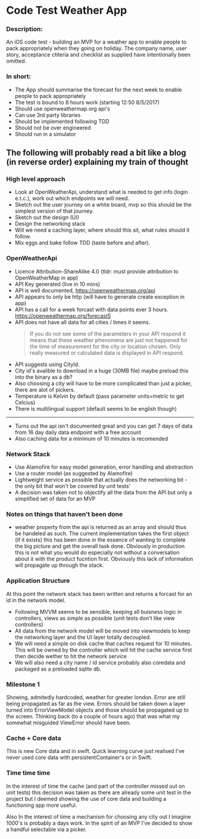 
# Code Test Weather App
### Description:  
An iOS code test - building an MVP for a weather app to enable people to pack appropriately when they going on holiday.  The company name, user story, acceptance ctiteria and checklist as supplied have intentionally been omitted.

### In short: 

* The App should summarise the forecast for the next week to enable people to pack appropriately
* The test is bound to 8 hours work (starting 12:50 8/5/2017)
* Should use openweathermap.org api's
* Can use 3rd party libraries
* Should be implemented following TDD
* Should not be over engineered
* Should run in a simulator


## The following will probably read a bit like a blog (in reverse order) explaining my train of thought

### High level approach

* Look at OpenWeatherApi, understand what is needed to get info (login e.t.c.), work out which endpoints we will need.
* Sketch out the user journey on a white board, mvp so this should be the simplest version of that journey.
* Sketch out the design (UI) 
* Design the networking stack
* Will we need a caching layer, where should this sit, what rules should it follow.
* Mix eggs and bake follow TDD (taste before and after).

### OpenWeatherApi

* Licence Attribution-ShareAlike 4.0 (tldr: must provide attribution to OpenWeatherMap in app)
* API Key generated (live in 10 mins)
* API is well documented, https://openweathermap.org/api
* API appears to only be http (will have to generate create exception in app)
* API has a call for a week forcast with data points ever 3 hours. https://openweathermap.org/forecast5
* API does not have all data for all cities / times it seems.
    > If you do not see some of the parameters in your API respond it means that these weather phenomena are just not happened for the time of measurement for the city or location chosen. Only really measured or calculated data is displayed in API respond.
* API suggests using CityId.
* City id's avalible to download in a huge (30MB file) maybe preload this into the binary as a db?
* Also choosing a city will have to be more complicated than just a picker, there are alot of pickers.
* Temperature is Kelvin by default (pass parameter units=metric to get Celcius)
* There is multilingual support (default seems to be english though)

---

* Turns out the api isn't documented great and you can get 7 days of data from 16 day daily data endpoint with a free account
* Also caching data for a minimum of 10 minutes is recomended

### Network Stack

* Use Alamofire for easy model generation, error handling and abstraction
* Use a router model (as suggested by Alamofire)
* Lightweight service as possible that actually does the networking bit - the only bit that won't be covered by unit tests'
* A decision was taken not to objectify all the data from the API but only a simplified set of data for an MVP

### Notes on things that haven't been done

* weather property from the api is returned as an array and should thus be handeled as such.  The current implementation takes the first object (if it exists) this has been done in the essence of wanting to complete the big picture and get the overall task done.  Obviously in production this is not what you would do especially not without a conversation about it with the product fucntion first.  Obviously this lack of information will propagate up through the stack.

### Application Structure

At this point the network stack has been written and returns a forcast for an id in the network model.

* Following MVVM seems to be sensible, keeping all buisness logic in controllers, views as simple as possible (unit tests don't like view controllers)
* All data from the network model will be moved into viewmodels to keep the networking layer and the UI layer totally decoupled.
* We will need a simple on disk cache that caches request for 10 minutes.  This will be owned by the controller which will hit the cache service first then decide wether to hit the network service
* We will also need a city name / id service probably also coredata and packaged as a preloaded sqlite db.

### Milestone 1 

Showing, admitedly hardcoded, weather for greater london.  Error are still being propagated as far as the view.  Errors should be taken down a layer turned into ErrorViewModel objects and those should be propagated up to the screen.  Thinking back (to a couple of hours ago) that was what my somewhat misguided ViewError should have been.

### Cache + Core data

This is new Core data and in swift.  Quick learning curve just realised I've never used core data with persistentContainer's or in Swift.

### Time time time

In the interest of time the cache (and part of the controller missed out on unit tests) this decision was taken as there are already some unit test in the project but I deemed showing the use of core data and building a functioning app more useful.


Also In the interest of time a mechanism for choosing any city out I imagine 1000's is probably a days work.  In the spirit of an MVP I've decided to show a handful selectable via a picker.


